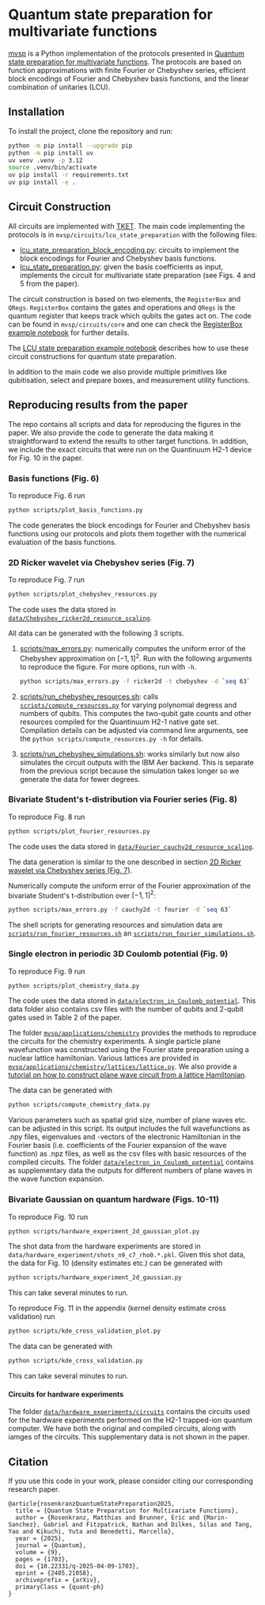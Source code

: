 # Quantum state preparation for multivariate functions

[mvsp](https://github.com/CQCL/mvsp) is a Python implementation of the protocols presented in [Quantum state preparation for multivariate functions](https://arxiv.org/abs/2405.21058). The protocols are based on function approximations with finite Fourier or Chebyshev series, efficient block encodings of Fourier and Chebyshev basis functions, and the linear combination of unitaries (LCU).

## Installation

To install the project, clone the repository and run:

```sh
python -m pip install --upgrade pip
python -m pip install uv
uv venv .venv -p 3.12
source .venv/bin/activate
uv pip install -r requirements.txt
uv pip install -e .
```

## Circuit Construction

All circuits are implemented with [TKET](https://github.com/CQCL/tket). The main code implementing the protocols is in `mvsp/circuits/lcu_state_preparation` with the following files:

- [lcu_state_preparation_block_encoding.py](mvsp/circuits/lcu_state_preparation/lcu_state_preparation_block_encoding.py): circuits to implement the block encodings for Fourier and Chebyshev basis functions.
- [lcu_state_preparation.py](mvsp/circuits/lcu_state_preparation/lcu_state_preparation.py): given the basis coefficients as input, implements the circuit for multivariate state preparation (see Figs. 4 and 5 from the paper).
  
The circuit construction is based on two elements, the `RegisterBox` and `QRegs`. `RegisterBox` contains the gates and operations and `QRegs` is the quantum register that keeps track which qubits the gates act on. The code can be found in `mvsp/circuits/core` and one can check the [RegisterBox example notebook](examples/circuits/intro_registerbox.ipynb) for further details.

The [LCU state preparation example notebook](examples/circuits/LCUStatePreparationBox_example.ipynb) describes how to use these circuit constructions for quantum state preparation.

In addition to the main code we also provide multiple primitives like qubitisation, select and prepare boxes, and measurement utility functions.

## Reproducing results from the paper

The repo contains all scripts and data for reproducing the figures in the paper. We also provide the code to generate the data making it straightforward to extend the results to other target functions. In addition, we include the exact circuits that were run on the Quantinuum H2-1 device for Fig. 10 in the paper.

### Basis functions (Fig. 6)

To reproduce Fig. 6 run

```sh
python scripts/plot_basis_functions.py
```

The code generates the block encodings for Fourier and Chebyshev basis functions using our protocols and plots them together with the numerical evaluation of the basis functions.

### 2D Ricker wavelet via Chebyshev series (Fig. 7)

To reproduce Fig. 7 run

```sh
python scripts/plot_chebyshev_resources.py
```

The code uses the data stored in [`data/Chebyshev_ricker2d_resource_scaling`](data/Chebyshev_ricker2d_resource_scaling).

All data can be generated with the following 3 scripts.

1. [scripts/max_errors.py](scripts/max_errors.py): numerically computes the uniform error of the Chebyshev approximation on $[-1,1]^2$. Run with the following arguments to reproduce the figure. For more options, run with `-h`.

    ```sh
    python scripts/max_errors.py -f ricker2d -t chebyshev -d `seq 63`
    ```

2. [scripts/run_chebyshev_resources.sh](scripts/run_chebyshev_resources.sh): calls [`scripts/compute_resources.py`](scripts/compute_resources.py) for varying polynomial degress and numbers of qubits. This computes the two-qubit gate counts and other resources compiled for the Quantinuum H2-1 native gate set. Compilation details can be adjusted via command line arguments, see the `python scripts/compute_resources.py -h` for details.
3. [scripts/run_chebyshev_simulations.sh](scripts/run_chebyshev_simulations.sh): works similarly but now also simulates the circuit outputs with the IBM Aer backend. This is separate from the previous script because the simulation takes longer so we generate the data for fewer degrees.

### Bivariate Student's t-distribution via Fourier series (Fig. 8)

To reproduce Fig. 8 run

```sh
python scripts/plot_fourier_resources.py
```

The code uses the data stored in [`data/Fourier_cauchy2d_resource_scaling`](data/Fourier_cauchy2d_resource_scaling).

The data generation is similar to the one described in section [2D Ricker wavelet via Chebyshev series (Fig. 7)](#2d-ricker-wavelet-via-chebyshev-series-fig-7).

Numerically compute the uniform error of the Fourier approximation of the bivariate Student's t-distribution over $[-1, 1]^2$:

```sh
python scripts/max_errors.py -f cauchy2d -t fourier -d `seq 63`
```

The shell scripts for generating resources and simulation data are [`scripts/run_fourier_resources.sh`](scripts/run_fourier_resources.sh) an [`scripts/run_fourier_simulations.sh`](scripts/run_fourier_simulations.sh).

### Single electron in periodic 3D Coulomb potential (Fig. 9)

To reproduce Fig. 9 run

```sh
python scripts/plot_chemistry_data.py
```

The code uses the data stored in [`data/electron_in_Coulomb_potential`](data/electron_in_Coulomb_potential). This data folder also contains csv files with the number of qubits and 2-qubit gates used in Table 2 of the paper.

The folder  [`mvsp/applications/chemistry`](mvsp/applications/chemistry) provides the methods to reproduce the circuits for the chemistry experiments. A single particle plane wavefunction was constructed using the Fourier state preparation using a nuclear lattice hamiltonian. Various lattices are provided in [`mvsp/applications/chemistry/lattices/lattice.py`](mvsp/applications/chemistry/lattices/lattice.py). We also provide a [tutorial on how to construct plane wave circuit from a lattice Hamiltonian](examples/circuit_plane_waves.ipynb).

The data can be generated with

```sh
python scripts/compute_chemistry_data.py
```

Various parameters such as spatial grid size, number of plane waves etc. can be adjusted in this script. Its output includes the full wavefunctions as .npy files, eigenvalues and -vectors of the electronic Hamiltonian in the Fourier basis (i.e. coefficients of the Fourier expansion of the wave function) as .npz files, as well as the csv files with basic resources of the compiled circuits. The folder [`data/electron_in_Coulomb_potential`](data/electron_in_Coulomb_potential) contains as supplementary data the outputs for different numbers of plane waves in the wave function expansion.

### Bivariate Gaussian on quantum hardware (Figs. 10-11)

To reproduce Fig. 10 run

```sh
python scripts/hardware_experiment_2d_gaussian_plot.py
```

The shot data from the hardware experiments are stored in `data/hardware_experiment/shots_n9_c7_rho0.*.pkl`. Given this shot data, the data for Fig. 10 (density estimates etc.) can be generated with

```sh
python scripts/hardware_experiment_2d_gaussian.py
```

This can take several minutes to run.

To reproduce Fig. 11 in the appendix (kernel density estimate cross validation) run

```sh
python scripts/kde_cross_validation_plot.py
```

The data can be generated with

```sh
python scripts/kde_cross_validation.py
```

This can take several minutes to run.

#### Circuits for hardware experiments

The folder [`data/hardware_experiments/circuits`](data/hardware_experiments/circuits) contains the circuits used for the hardware experiments performed on the H2-1 trapped-ion quantum computer. We have both the original and compiled circuits, along with iamges of the circuits. This supplementary data is not shown in the paper.

## Citation

If you use this code in your work, please consider citing our corresponding research paper.

```text
@article{rosenkranzQuantumStatePreparation2025,
  title = {Quantum State Preparation for Multivariate Functions},
  author = {Rosenkranz, Matthias and Brunner, Eric and {Marin-Sanchez}, Gabriel and Fitzpatrick, Nathan and Dilkes, Silas and Tang, Yao and Kikuchi, Yuta and Benedetti, Marcello},
  year = {2025},
  journal = {Quantum},
  volume = {9},
  pages = {1703},
  doi = {10.22331/q-2025-04-09-1703},
  eprint = {2405.21058},
  archiveprefix = {arXiv},
  primaryClass = {quant-ph}
}
```
